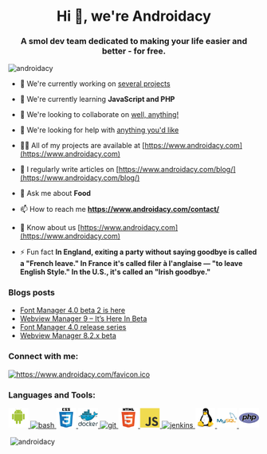 <h1 align="center">Hi 👋, we're Androidacy</h1>
<h3 align="center">A smol dev team dedicated to making your life easier and better - for free.</h3>

<p align="left"> <img src="https://komarev.com/ghpvc/?username=androidacy&label=Profile%20views&color=0e75b6&style=flat" alt="androidacy" /> </p>

- 🔭 We're currently working on [several projects](https://github.com/androidacy?tab=repositories)

- 🌱 We're currently learning **JavaScript and PHP**

- 👯 We're looking to collaborate on [well, anything!](https://github.com/androidacy?tab=repositories)

- 🤝 We're looking for help with [anything you'd like](https://github.com/androidacy?tab=repositories)

- 👨‍💻 All of my projects are available at [https://www.androidacy.com](https://www.androidacy.com)

- 📝 I regularly write articles on [https://www.androidacy.com/blog/](https://www.androidacy.com/blog/)

- 💬 Ask me about **Food**

- 📫 How to reach me **https://www.androidacy.com/contact/**

- 📄 Know about us [https://www.androidacy.com](https://www.androidacy.com)

- ⚡ Fun fact **In England, exiting a party without saying goodbye is called a "French leave." In France it's called filer à l'anglaise — "to leave English Style." In the U.S., it's called an "Irish goodbye."**

### Blogs posts
<!-- BLOG-POST-LIST:START -->
- [Font Manager 4.0 beta 2 is here](https://www.androidacy.com/font-manager-4-0-beta-2-is-here/)
- [Webview Manager 9 – It’s Here In Beta](https://www.androidacy.com/webview-manager-9-its-here-in-beta/)
- [Font Manager 4.0 release series](https://www.androidacy.com/font-manager-4-0-release-series/)
- [Webview Manager 8.2.x beta](https://www.androidacy.com/webview-manager-update/)
<!-- BLOG-POST-LIST:END -->

<h3 align="left">Connect with me:</h3>
<p align="left">
<a href="https://www.androidacy.com/contact/" target="blank"><img align="center" src="https://cdn.jsdelivr.net/npm/simple-icons@3.0.1/icons/rss.svg" alt="https://www.androidacy.com/favicon.ico" height="30" width="40" /></a>
</p>

<h3 align="left">Languages and Tools:</h3>
<p align="left"> <a href="https://developer.android.com" target="_blank"> <img src="https://raw.githubusercontent.com/devicons/devicon/master/icons/android/android-original-wordmark.svg" alt="android" width="40" height="40"/> </a> <a href="https://www.gnu.org/software/bash/" target="_blank"> <img src="https://www.vectorlogo.zone/logos/gnu_bash/gnu_bash-icon.svg" alt="bash" width="40" height="40"/> </a> <a href="https://www.w3schools.com/css/" target="_blank"> <img src="https://raw.githubusercontent.com/devicons/devicon/master/icons/css3/css3-original-wordmark.svg" alt="css3" width="40" height="40"/> </a> <a href="https://www.docker.com/" target="_blank"> <img src="https://raw.githubusercontent.com/devicons/devicon/master/icons/docker/docker-original-wordmark.svg" alt="docker" width="40" height="40"/> </a> <a href="https://git-scm.com/" target="_blank"> <img src="https://www.vectorlogo.zone/logos/git-scm/git-scm-icon.svg" alt="git" width="40" height="40"/> </a> <a href="https://www.w3.org/html/" target="_blank"> <img src="https://raw.githubusercontent.com/devicons/devicon/master/icons/html5/html5-original-wordmark.svg" alt="html5" width="40" height="40"/> </a> <a href="https://developer.mozilla.org/en-US/docs/Web/JavaScript" target="_blank"> <img src="https://raw.githubusercontent.com/devicons/devicon/master/icons/javascript/javascript-original.svg" alt="javascript" width="40" height="40"/> </a> <a href="https://www.jenkins.io" target="_blank"> <img src="https://www.vectorlogo.zone/logos/jenkins/jenkins-icon.svg" alt="jenkins" width="40" height="40"/> </a> <a href="https://www.linux.org/" target="_blank"> <img src="https://raw.githubusercontent.com/devicons/devicon/master/icons/linux/linux-original.svg" alt="linux" width="40" height="40"/> </a> <a href="https://www.mysql.com/" target="_blank"> <img src="https://raw.githubusercontent.com/devicons/devicon/master/icons/mysql/mysql-original-wordmark.svg" alt="mysql" width="40" height="40"/> </a> <a href="https://www.php.net" target="_blank"> <img src="https://raw.githubusercontent.com/devicons/devicon/master/icons/php/php-original.svg" alt="php" width="40" height="40"/> </a> </p>

<p>&nbsp;<img align="center" src="https://github-readme-stats.vercel.app/api?username=androidacy&show_icons=true&locale=en" alt="androidacy" /></p>
